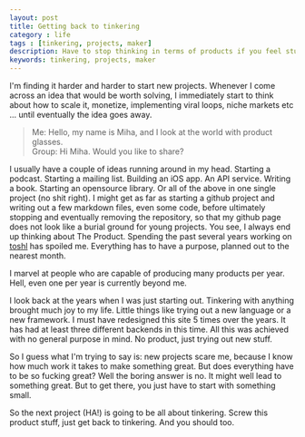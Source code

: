 ```yaml
---
layout: post
title: Getting back to tinkering
category : life
tags : [tinkering, projects, maker]
description: Have to stop thinking in terms of products if you feel stuck. Get back to tinkering instead.
keywords: tinkering, projects, maker
---
```


I'm finding it harder and harder to start new projects. Whenever I come across an idea that would be worth solving, I immediately start to think about how to scale it, monetize, implementing viral loops, niche markets etc ... until eventually the idea goes away.

> Me: Hello, my name is Miha, and I look at the world with product glasses.<br/>
> Group: Hi Miha. Would you like to share?

I usually have a couple of ideas running around in my head. Starting a podcast. Starting a mailing list. Building an iOS app. An API service. Writing a book. Starting an opensource library. Or all of the above in one single project (no shit right). I might get as far as starting a github project and writing out a few markdown files, even some code, before ultimately stopping and eventually removing the repository, so that my github page does not look like a burial ground for young projects. You see, I always end up thinking about The Product. Spending the past several years working on [toshl](https://toshl.com) has spoiled me. Everything has to have a purpose, planned out to the nearest month.

I marvel at people who are capable of producing many products per year. Hell, even one per year is currently beyond me.

I look back at the years when I was just starting out. Tinkering with anything brought much joy to my life. Little things like trying out a new language or a new framework. I must have redesigned this site 5 times over the years. It has had at least three different backends in this time. All this was achieved with no general purpose in mind. No product, just trying out new stuff.

So I guess what I'm trying to say is: new projects scare me, because I know how much work it takes to make something great. But does everything have to be so fucking great? Well the boring answer is no. It might well lead to something great. But to get there, you just have to start with something small.

So the next project (HA!) is going to be all about tinkering. Screw this product stuff, just get back to tinkering. And you should too.